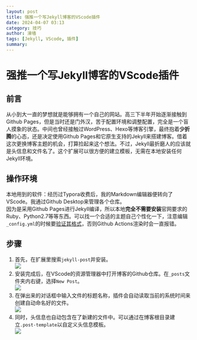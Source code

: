 ```yaml
---
layout: post
title: 强推一个写Jekyll博客的VScode插件
date: 2024-04-07 03:13
category: 技巧
author: 滑墙
tags: [Jekyll, VScode, 插件]
summary: 
---
```


# 强推一个写Jekyll博客的VScode插件

## 前言

从小到大一直的梦想就是能够拥有一个自己的网站。高三下半年开始逐渐接触到Github Pages，但是当时还是门外汉，苦于配置环境和调整配置，完全是一个盲人摸象的状态。中间也曾经接触过WordPress、Hexo等博客引擎，最终抱着**少折腾**的心态，还是决定使用Github Pages和它原生支持的Jekyll来搭建博客。借着这次更换博客主题的机会，打算捡起来这个想法。不过，Jekyll最折磨人的应该就是头信息和文件名了。这个扩展可以很方便的建立模板，无需在本地安装任何Jekyll环境。  

## 操作环境

 本地用到的软件：经历过Typora收费后，我的Markdown编辑器便转向了VScode。我通过Github Desktop来管理各个仓库。  
 因为是采用Github Pages进行Jekyll编译，所以本地**完全不需要安装**官网要求的Ruby、Python2.7等等东西。可以找一个合适的主题自己个性化一下，注意编辑`_config.yml`的时候要[验证其格式](https://codebeautify.org/yaml-validator)，否则Github Actions渲染时会一直报错。

 ## 步骤

 1. 首先，在扩展里搜索`jekyll-post`并安装。  
![](/assets/vscode-jekyll-1.png)
 2. 安装完成后，在VScode的资源管理器中打开博客的Github仓库。在`_posts`文件夹内右键，选择`New Post`。  
![](/assets/vscode-jekyll-2.png)
 3. 在弹出来的对话框中输入文件的标题名称，插件会自动读取当前的系统时间来创建自动命名好的文件。  
![](/assets/vscode-jekyll-3.png)
 4. 同时，头信息也自动包含在了新建的文件中。可以通过在博客根目录建立`.post-template`以自定义头信息模板。  
![](/assets/vscode-jekyll-4.png)